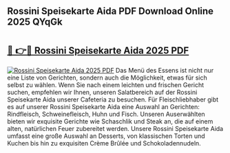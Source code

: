 ## Rossini Speisekarte Aida PDF Download Online 2025 QYqGk

# <h2><a href="http://gcdy3l1.nevu.top/?p=Rossini+Speisekarte+Aida">🔗 👉🔴 Rossini Speisekarte Aida 2025 PDF</a></h2>

[![Rossini Speisekarte Aida 2025 PDF](https://i.imgur.com/dBaPXMq.png)](http://gcdy3l1.nevu.top/?p=Rossini+Speisekarte+Aida)
Das Menü des Essens ist nicht nur eine Liste von Gerichten, sondern auch die Möglichkeit, etwas für sich selbst zu wählen. Wenn Sie nach einem leichten und frischen Gericht suchen, empfehlen wir Ihnen, unseren Salatbereich auf der Rossini Speisekarte Aida unserer Cafeteria zu besuchen. Für Fleischliebhaber gibt es auf unserer Rossini Speisekarte Aida eine Auswahl an Gerichten: Rindfleisch, Schweinefleisch, Huhn und Fisch. Unseren Auserwählten bieten wir exquisite Gerichte wie Schaschlik und Steak an, die auf einem alten, natürlichen Feuer zubereitet werden. Unsere Rossini Speisekarte Aida umfasst eine große Auswahl an Desserts, von klassischen Torten und Kuchen bis hin zu exquisiten Crème Brûlée und Schokoladennudeln.
